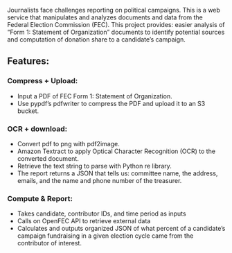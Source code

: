 Journalists face challenges reporting on political campaigns. This is a web service that manipulates and analyzes documents and data from the Federal Election Commission (FEC). 
This project provides: easier analysis of “Form 1: Statement of Organization” documents to identify potential sources and computation of donation share to a candidate’s campaign.

## Features:
### Compress + Upload:
- Input a PDF of FEC Form 1: Statement of Organization. 
- Use pypdf’s pdfwriter to compress the PDF and upload it to an S3 bucket.

### OCR + download:
- Convert pdf to png with pdf2image.
- Amazon Textract to apply Optical Character Recognition (OCR) to the converted document.
- Retrieve the text string to parse with Python re library.
- The report returns a JSON that tells us: committee name, the address, emails, and the name and phone number of the treasurer.

### Compute & Report:
- Takes candidate, contributor IDs, and time period as inputs
- Calls on OpenFEC API to retrieve external data
- Calculates and outputs organized JSON of what percent of a candidate’s campaign fundraising in a given election cycle came from the contributor of interest.




